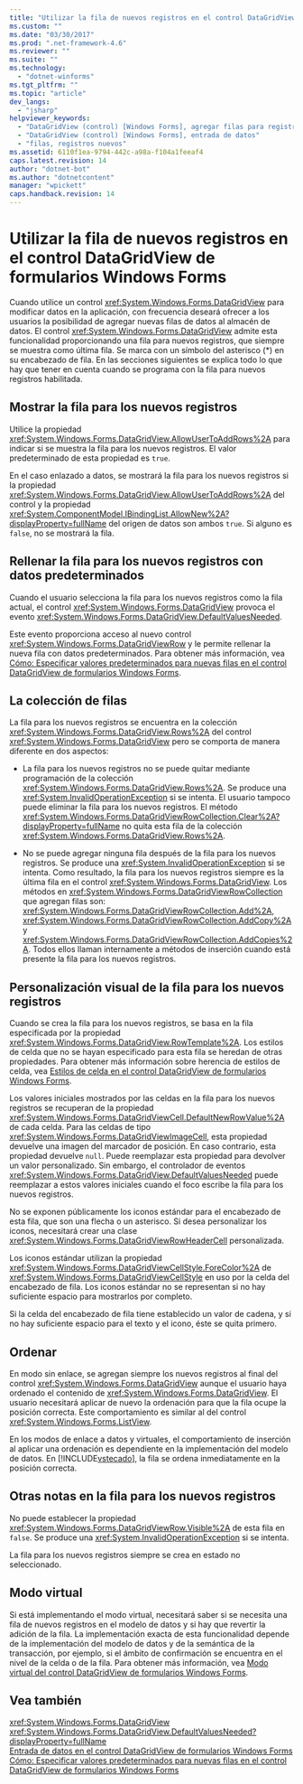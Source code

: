 ```yaml
---
title: "Utilizar la fila de nuevos registros en el control DataGridView de formularios Windows Forms | Microsoft Docs"
ms.custom: ""
ms.date: "03/30/2017"
ms.prod: ".net-framework-4.6"
ms.reviewer: ""
ms.suite: ""
ms.technology: 
  - "dotnet-winforms"
ms.tgt_pltfrm: ""
ms.topic: "article"
dev_langs: 
  - "jsharp"
helpviewer_keywords: 
  - "DataGridView (control) [Windows Forms], agregar filas para registros nuevos"
  - "DataGridView (control) [Windows Forms], entrada de datos"
  - "filas, registros nuevos"
ms.assetid: 6110f1ea-9794-442c-a98a-f104a1feeaf4
caps.latest.revision: 14
author: "dotnet-bot"
ms.author: "dotnetcontent"
manager: "wpickett"
caps.handback.revision: 14
---
```

# Utilizar la fila de nuevos registros en el control DataGridView de formularios Windows Forms
Cuando utilice un control <xref:System.Windows.Forms.DataGridView> para modificar datos en la aplicación, con frecuencia deseará ofrecer a los usuarios la posibilidad de agregar nuevas filas de datos al almacén de datos.  El control <xref:System.Windows.Forms.DataGridView> admite esta funcionalidad proporcionando una fila para nuevos registros, que siempre se muestra como última fila.  Se marca con un símbolo del asterisco \(\*\) en su encabezado de fila.  En las secciones siguientes se explica todo lo que hay que tener en cuenta cuando se programa con la fila para nuevos registros habilitada.  
  
## Mostrar la fila para los nuevos registros  
 Utilice la propiedad <xref:System.Windows.Forms.DataGridView.AllowUserToAddRows%2A> para indicar si se muestra la fila para los nuevos registros.  El valor predeterminado de esta propiedad es `true`.  
  
 En el caso enlazado a datos, se mostrará la fila para los nuevos registros si la propiedad <xref:System.Windows.Forms.DataGridView.AllowUserToAddRows%2A> del control y la propiedad <xref:System.ComponentModel.IBindingList.AllowNew%2A?displayProperty=fullName> del origen de datos son ambos `true`.  Si alguno es `false`, no se mostrará la fila.  
  
## Rellenar la fila para los nuevos registros con datos predeterminados  
 Cuando el usuario selecciona la fila para los nuevos registros como la fila actual, el control <xref:System.Windows.Forms.DataGridView> provoca el evento <xref:System.Windows.Forms.DataGridView.DefaultValuesNeeded>.  
  
 Este evento proporciona acceso al nuevo control <xref:System.Windows.Forms.DataGridViewRow> y le permite rellenar la nueva fila con datos predeterminados.  Para obtener más información, vea [Cómo: Especificar valores predeterminados para nuevas filas en el control DataGridView de formularios Windows Forms](../../../../docs/framework/winforms/controls/specify-default-values-for-new-rows-in-the-datagrid.md).  
  
## La colección de filas  
 La fila para los nuevos registros se encuentra en la colección <xref:System.Windows.Forms.DataGridView.Rows%2A> del control <xref:System.Windows.Forms.DataGridView> pero se comporta de manera diferente en dos aspectos:  
  
-   La fila para los nuevos registros no se puede quitar mediante programación de la colección <xref:System.Windows.Forms.DataGridView.Rows%2A>.  Se produce una <xref:System.InvalidOperationException> si se intenta.  El usuario tampoco puede eliminar la fila para los nuevos registros.  El método <xref:System.Windows.Forms.DataGridViewRowCollection.Clear%2A?displayProperty=fullName> no quita esta fila de la colección <xref:System.Windows.Forms.DataGridView.Rows%2A>.  
  
-   No se puede agregar ninguna fila después de la fila para los nuevos registros.  Se produce una <xref:System.InvalidOperationException> si se intenta.  Como resultado, la fila para los nuevos registros siempre es la última fila en el control <xref:System.Windows.Forms.DataGridView>.  Los métodos en <xref:System.Windows.Forms.DataGridViewRowCollection> que agregan filas son: <xref:System.Windows.Forms.DataGridViewRowCollection.Add%2A>, <xref:System.Windows.Forms.DataGridViewRowCollection.AddCopy%2A> y <xref:System.Windows.Forms.DataGridViewRowCollection.AddCopies%2A>. Todos ellos llaman internamente a métodos de inserción cuando está presente la fila para los nuevos registros.  
  
## Personalización visual de la fila para los nuevos registros  
 Cuando se crea la fila para los nuevos registros, se basa en la fila especificada por la propiedad <xref:System.Windows.Forms.DataGridView.RowTemplate%2A>.  Los estilos de celda que no se hayan especificado para esta fila se heredan de otras propiedades.  Para obtener más información sobre herencia de estilos de celda, vea [Estilos de celda en el control DataGridView de formularios Windows Forms](../../../../docs/framework/winforms/controls/cell-styles-in-the-windows-forms-datagridview-control.md).  
  
 Los valores iniciales mostrados por las celdas en la fila para los nuevos registros se recuperan de la propiedad <xref:System.Windows.Forms.DataGridViewCell.DefaultNewRowValue%2A> de cada celda.  Para las celdas de tipo <xref:System.Windows.Forms.DataGridViewImageCell>, esta propiedad devuelve una imagen del marcador de posición.  En caso contrario, esta propiedad devuelve `null`.  Puede reemplazar esta propiedad para devolver un valor personalizado.  Sin embargo, el controlador de eventos <xref:System.Windows.Forms.DataGridView.DefaultValuesNeeded> puede reemplazar a estos valores iniciales cuando el foco escribe la fila para los nuevos registros.  
  
 No se exponen públicamente los iconos estándar para el encabezado de esta fila, que son una flecha o un asterisco.  Si desea personalizar los iconos, necesitará crear una clase <xref:System.Windows.Forms.DataGridViewRowHeaderCell> personalizada.  
  
 Los iconos estándar utilizan la propiedad <xref:System.Windows.Forms.DataGridViewCellStyle.ForeColor%2A> de <xref:System.Windows.Forms.DataGridViewCellStyle> en uso por la celda del encabezado de fila.  Los iconos estándar no se representan si no hay suficiente espacio para mostrarlos por completo.  
  
 Si la celda del encabezado de fila tiene establecido un valor de cadena, y si no hay suficiente espacio para el texto y el icono, éste se quita primero.  
  
## Ordenar  
 En modo sin enlace, se agregan siempre los nuevos registros al final del control <xref:System.Windows.Forms.DataGridView> aunque el usuario haya ordenado el contenido de <xref:System.Windows.Forms.DataGridView>.  El usuario necesitará aplicar de nuevo la ordenación para que la fila ocupe la posición correcta. Este comportamiento es similar al del control <xref:System.Windows.Forms.ListView>.  
  
 En los modos de enlace a datos y virtuales, el comportamiento de inserción al aplicar una ordenación es dependiente en la implementación del modelo de datos.  En [!INCLUDE[vstecado](../../../../includes/vstecado-md.md)], la fila se ordena inmediatamente en la posición correcta.  
  
## Otras notas en la fila para los nuevos registros  
 No puede establecer la propiedad <xref:System.Windows.Forms.DataGridViewRow.Visible%2A> de esta fila en `false`.  Se produce una <xref:System.InvalidOperationException> si se intenta.  
  
 La fila para los nuevos registros siempre se crea en estado no seleccionado.  
  
## Modo virtual  
 Si está implementando el modo virtual, necesitará saber si se necesita una fila de nuevos registros en el modelo de datos y si hay que revertir la adición de la fila.  La implementación exacta de esta funcionalidad depende de la implementación del modelo de datos y de la semántica de la transacción, por ejemplo, si el ámbito de confirmación se encuentra en el nivel de la celda o de la fila.  Para obtener más información, vea [Modo virtual del control DataGridView de formularios Windows Forms](../../../../docs/framework/winforms/controls/virtual-mode-in-the-windows-forms-datagridview-control.md).  
  
## Vea también  
 <xref:System.Windows.Forms.DataGridView>   
 <xref:System.Windows.Forms.DataGridView.DefaultValuesNeeded?displayProperty=fullName>   
 [Entrada de datos en el control DataGridView de formularios Windows Forms](../../../../docs/framework/winforms/controls/data-entry-in-the-windows-forms-datagridview-control.md)   
 [Cómo: Especificar valores predeterminados para nuevas filas en el control DataGridView de formularios Windows Forms](../../../../docs/framework/winforms/controls/specify-default-values-for-new-rows-in-the-datagrid.md)